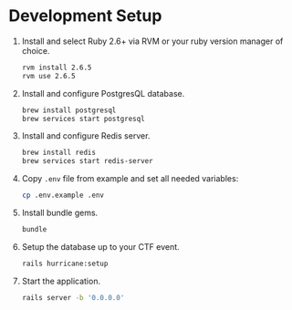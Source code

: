# Development Setup

1. Install and select Ruby 2.6+ via RVM or your ruby version manager of choice.

    ```bash
    rvm install 2.6.5
    rvm use 2.6.5
    ```
  
2. Install and configure PostgresQL database.

    ```bash
    brew install postgresql
    brew services start postgresql
    ```

3. Install and configure Redis server.

    ```bash
    brew install redis
    brew services start redis-server
    ```

4. Copy `.env` file from example and set all needed variables:

    ```bash
    cp .env.example .env
    ```

5. Install bundle gems.

    ```bash
    bundle
    ```

6. Setup the database up to your CTF event.

    ```bash
    rails hurricane:setup
    ```
    
7. Start the application.

    ```bash
    rails server -b '0.0.0.0'
    ```
